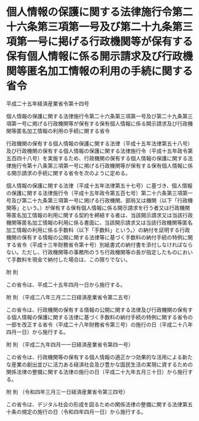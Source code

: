 # 個人情報の保護に関する法律施行令第二十六条第三項第一号及び第二十九条第三項第一号に掲げる行政機関等が保有する保有個人情報に係る開示請求及び行政機関等匿名加工情報の利用の手続に関する省令

平成二十五年経済産業省令第十四号

個人情報の保護に関する法律施行令第二十六条第三項第一号及び第二十九条第三項第一号に掲げる行政機関等が保有する保有個人情報に係る開示請求及び行政機関等匿名加工情報の利用の手続に関する省令

行政機関の保有する個人情報の保護に関する法律（平成十五年法律第五十八号）及び行政機関の保有する個人情報の保護に関する法律施行令（平成十五年政令第五百四十八号）を実施するため、行政機関の保有する個人情報の保護に関する法律施行令第十八条第三項第一号に掲げる行政機関等が保有する保有個人情報に係る開示請求の手続に関する省令を次のように定める。

個人情報の保護に関する法律（平成十五年法律第五十七号）に基づき、個人情報の保護に関する法律施行令（平成十五年政令第五百七号）第二十六条第三項第一号及び第二十九条第三項第一号に掲げる行政機関、部局又は機関（以下「行政機関等」という。）が保有する保有個人情報に係る開示請求を行う者又は行政機関等匿名加工情報の利用に関する契約を締結する者は、当該開示請求又は当該行政機関等匿名加工情報の利用に係る書面に、当該開示請求又は当該行政機関等匿名加工情報の利用に係る手数料（以下「手数料」という。）の納付を証明する行政機関の保有する情報の公開に関する法律等に基づく手数料の納付手続の特例に関する省令（平成十三年財務省令第十号）別紙書式の納付書を添付しなければならない。ただし、行政機関等の事務所のうち行政機関等の長が指定したものにおいて手数料を現金で納付した場合は、この限りでない。

附 則

この省令は、平成二十五年四月一日から施行する。

附 則 （平成二八年三月二二日経済産業省令第二五号）

この省令は、行政機関の保有する情報の公開に関する法律及び行政機関の保有する個人情報の保護に関する法律に基づく手数料の納付手続の特例に関する省令の一部を改正する省令（平成二十八年財務省令第三号）の施行の日（平成二十八年四月一日）から施行する。

附 則 （平成二九年四月一一日経済産業省令第四一号）

この省令は、行政機関等の保有する個人情報の適正かつ効果的な活用による新たな産業の創出並びに活力ある経済社会及び豊かな国民生活の実現に資するための関係法律の整備に関する法律の施行の日（平成二十九年五月三十日）から施行する。

附 則 （令和四年三月三一日経済産業省令第三四号）

この省令は、デジタル社会の形成を図るための関係法律の整備に関する法律第五十条の規定の施行の日（令和四年四月一日）から施行する。
